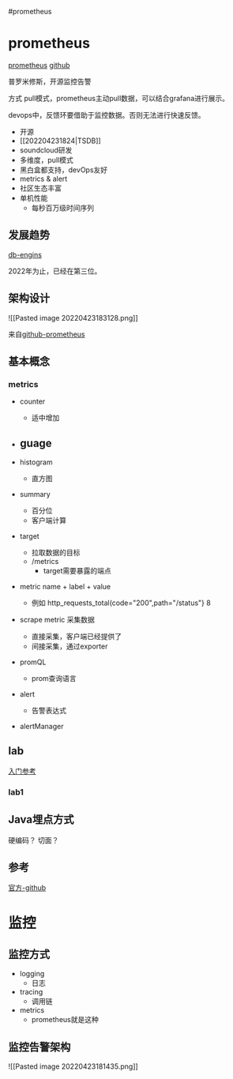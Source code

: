 #prometheus

# prometheus
[prometheus](https://prometheus.io/)
[github](https://github.com/prometheus)

普罗米修斯，开源监控告警


方式
pull模式，prometheus主动pull数据，可以结合grafana进行展示。

devops中，反馈环要借助于监控数据。否则无法进行快速反馈。

- 开源
- [[202204231824|TSDB]]
- soundcloud研发
- 多维度，pull模式
- 黑白盒都支持，devOps友好
- metrics & alert
- 社区生态丰富
- 单机性能
	- 每秒百万级时间序列

## 发展趋势
[db-engins](https://db-engines.com/en/ranking_trend/time+series+dbms)

2022年为止，已经在第三位。

## 架构设计

![[Pasted image 20220423183128.png]]

来自[github-prometheus](https://github.com/prometheus/prometheus)

## 基本概念


### metrics
- counter
	- 适中增加
- guage
	- 
- histogram
	- 直方图
- summary
	- 百分位
	- 客户端计算


- target
	- 拉取数据的目标
	- /metrics
		- target需要暴露的端点
- metric name + label + value
	- 例如 http_requests_total(code="200",path="/status"} 8

- scrape metric
	采集数据
	- 直接采集，客户端已经提供了
	- 间接采集，通过exporter

- promQL
	- prom查询语言
- alert
	- 告警表达式
- alertManager


## lab
[入门参考](https://github.com/spring2go/prom_lab)


### lab1


## Java埋点方式
硬编码？
切面？

## 参考
[官方-github](https://github.com/prometheus/prometheus)



# 监控

## 监控方式

- logging
	- 日志
- tracing
	- 调用链
- metrics
	- prometheus就是这种


## 监控告警架构
![[Pasted image 20220423181435.png]]